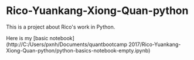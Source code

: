 # Rico-Yuankang-Xiong-Quan-python

This is a project about Rico's work in Python.


Here is my [basic notebook] (http://C:/Users/pxnh/Documents/quantbootcamp 2017/Rico-Yuankang-Xiong-Quan-python/python-basics-notebook-empty.ipynb)